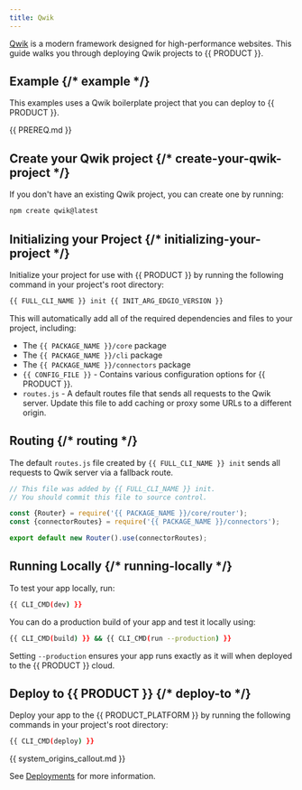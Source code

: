 ```yaml
---
title: Qwik
---
```


[Qwik](https://qwik.dev) is a modern framework designed for high-performance websites. This guide walks you through deploying Qwik projects to {{ PRODUCT }}.

## Example {/* example */}

This examples uses a Qwik boilerplate project that you can deploy to {{ PRODUCT }}.

<ExampleButtons
  title="Qwik"
  siteUrl="https://edgio-community-examples-v7-qwik-live.edgio.link/"
  repoUrl="https://github.com/edgio-docs/edgio-v7-qwik-example"
/>

{{ PREREQ.md }}

## Create your Qwik project {/* create-your-qwik-project */}

If you don't have an existing Qwik project, you can create one by running:

```bash
npm create qwik@latest
```

## Initializing your Project {/* initializing-your-project */}

Initialize your project for use with {{ PRODUCT }} by running the following command in your project's root directory:

```bash
{{ FULL_CLI_NAME }} init {{ INIT_ARG_EDGIO_VERSION }}
```

This will automatically add all of the required dependencies and files to your project, including:

- The `{{ PACKAGE_NAME }}/core` package
- The `{{ PACKAGE_NAME }}/cli` package
- The `{{ PACKAGE_NAME }}/connectors` package
- `{{ CONFIG_FILE }}` - Contains various configuration options for {{ PRODUCT }}.
- `routes.js` - A default routes file that sends all requests to the Qwik server. Update this file to add caching or proxy some URLs to a different origin.

## Routing {/* routing */}

The default `routes.js` file created by `{{ FULL_CLI_NAME }} init` sends all requests to Qwik server via a fallback route.

```js
// This file was added by {{ FULL_CLI_NAME }} init.
// You should commit this file to source control.

const {Router} = require('{{ PACKAGE_NAME }}/core/router');
const {connectorRoutes} = require('{{ PACKAGE_NAME }}/connectors');

export default new Router().use(connectorRoutes);
```

## Running Locally {/* running-locally */}

To test your app locally, run:

```bash
{{ CLI_CMD(dev) }}
```

You can do a production build of your app and test it locally using:

```bash
{{ CLI_CMD(build) }} && {{ CLI_CMD(run --production) }}
```

Setting `--production` ensures your app runs exactly as it will when deployed to the {{ PRODUCT }} cloud.

## Deploy to {{ PRODUCT }} {/* deploy-to */}

Deploy your app to the {{ PRODUCT_PLATFORM }} by running the following commands in your project's root directory:

```bash
{{ CLI_CMD(deploy) }}
```

{{ system_origins_callout.md }}

See [Deployments](/applications/basics/deployments) for more information.
